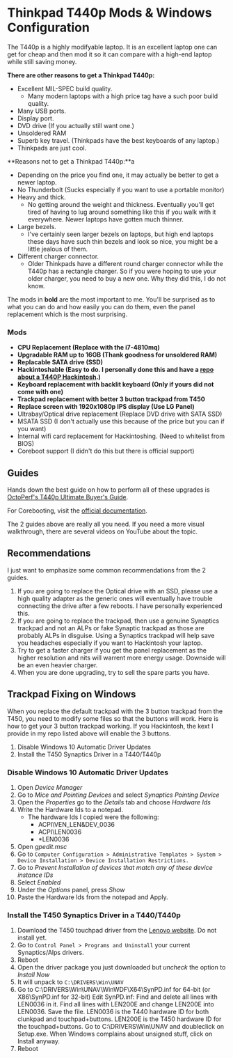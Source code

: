 # Thinkpad T440p Mods & Windows Configuration
The T440p is a highly modifyable laptop. It is an excellent laptop one can get for cheap and then mod it so it can compare with a high-end laptop while still saving money.

**There are other reasons to get a Thinkpad T440p:**
- Excellent MIL-SPEC build quality.
   - Many modern laptops with a high price tag have a such poor build quality.
- Many USB ports.
- Display port.
- DVD drive (If you actually still want one.)
- Unsoldered RAM
- Superb key travel. (Thinkpads have the best keyboards of any laptop.)
- Thinkpads are just cool.

**Reasons not to get a Thinkpad T440p:**a
- Depending on the price you find one, it may actually be better to get a newer laptop.
- No Thunderbolt (Sucks especially if you want to use a portable monitor)
- Heavy and thick.
   - No getting around the weight and thickness. Eventually you'll get tired of having to lug around something like this if you walk with it everywhere. Newer laptops have gotten much thinner.
- Large bezels.
   - I've certainly seen larger bezels on laptops, but high end laptops these days have such thin bezels and look so nice, you might be a little jealous of them.
 - Different charger connector.
   - Older Thinkpads have a different round charger connector while the T440p has a rectangle charger. So if you were hoping to use your older charger, you need to buy a new one. Why they did this, I do not know.

The mods in **bold** are the most important to me. You'll be surprised as to what you can do and how easily you can do them, even the panel replacement which is the most surprising.

### Mods
- **CPU Replacement (Replace with the i7-4810mq)**
- **Upgradable RAM up to 16GB (Thank goodness for unsoldered RAM)**
- **Replacable SATA drive (SSD)**
- **Hackintoshable (Easy to do. I personally done this and have a [repo about a T440P Hackintosh](https://github.com/NawalJAhmed/T440p-Hackintosh).)**
- **Keyboard replacement with backlit keyboard (Only if yours did not come with one)**
- **Trackpad replacement with better 3 button trackpad from T450**
- **Replace screen with 1920x1080p IPS display (Use LG Panel)**
- Ultrabay/Optical drive replacement (Replace DVD drive with SATA SSD)
- MSATA SSD (I don't actually use this because of the price but you can if you want)
- Internal wifi card replacement for Hackintoshing. (Need to whitelist from BIOS)
- Coreboot support (I didn't do this but there is official support)

## Guides
Hands down the best guide on how to perform all of these upgrades is [OctoPerf's T440p Ultimate Buyer's Guide](https://octoperf.com/blog/2018/11/07/thinkpad-t440p-buyers-guide/).

For Corebooting, visit the [official documentation](https://doc.coreboot.org/mainboard/lenovo/t440p.html).

The 2 guides above are really all you need. If you need a more visual walkthrough, there are several videos on YouTube about the topic.

## Recommendations
I just want to emphasize some common recommendations from the 2 guides.

1. If you are going to replace the Optical drive with an SSD, please use a high quality adapter as the generic ones will eventually have trouble connecting the drive after a few reboots. I have personally experienced this.
2. If you are going to replace the trackpad, then use a genuine Synaptics trackpad and not an ALPs or fake Synaptic trackpad as those are probably ALPs in disguise. Using a Synaptics trackpad will help save you headaches especially if you want to Hackintosh your laptop.
3. Try to get a faster charger if you get the panel replacement as the higher resolution and nits will warrent more energy usage. Downside will be an even heavier charger.
3. When you are done upgrading, try to sell the spare parts you have.

## Trackpad Fixing on Windows
When you replace the default trackpad with the 3 button trackpad from the T450, you need to modify some files so that the buttons will work. Here is how to get your 3 button trackpad working. If you Hackintosh, the kext I provide in my repo listed above will enable the 3 buttons.

1. Disable Windows 10 Automatic Driver Updates
2. Install the T450 Synaptics Driver in a T440/T440p

### Disable Windows 10 Automatic Driver Updates
1. Open *Device Manager*
2. Go to *Mice and Pointing Devices* and select *Synaptics Pointing Device*
3. Open the *Properties* go to the *Details* tab and choose *Hardware Ids*
4. Write the Hardware Ids to a notepad.
   - The hardware Ids I copied were the following:
      - ACPI\VEN_LEN&DEV_0036
      - ACPI\LEN0036
      - *LEN0036
5. Open *gpedit.msc*
6. Go to `Computer Configuration > Administrative Templates > System > Device Installation > Device Installation Restrictions.`
7. Go to *Prevent Installation of devices that match any of these device instance IDs*
8. Select *Enabled*
9. Under the *Options* panel, press *Show*
10. Paste the Hardware Ids from the notepad and Apply.

### Install the T450 Synaptics Driver in a T440/T440p
1. Download the T450 touchpad driver from the [Lenovo website](https://pcsupport.lenovo.com/nl/en/products/laptops-and-netbooks/thinkpad-t-series-laptops/thinkpad-t450/downloads/ds104007). Do not install yet.
2. Go to `Control Panel > Programs and Uninstall` your current Synaptics/Alps drivers.
3. Reboot
4. Open the driver package you just downloaded but *uncheck* the option to *Install Now*
5. It will unpack to `C:\DRIVERS\Win\UNAV`
6. Go to C:\DRIVERS\Win\UNAV\WinWDF\X64\SynPD.inf for 64-bit (or X86\SynPD.inf for 32-bit)
Edit SynPD.inf: Find and delete all lines with LEN0036 in it. Find all lines with LEN200E and change LEN200E into LEN0036. Save the file. LEN0036 is the T440 hardware ID for both clunkpad and touchpad+buttons. LEN200E is the T450 hardware ID for the touchpad+buttons.
Go to C:\DRIVERS\Win\UNAV and doubleclick on Setup.exe. When Windows complains about unsigned stuff, click on Install anyway.
7. Reboot
